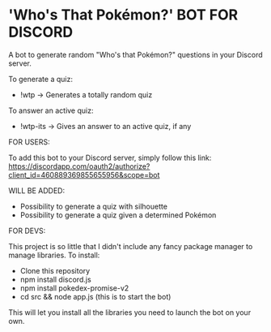 # 'Who's That Pokémon?' BOT FOR DISCORD
A bot to generate random "Who's that Pokémon?" questions in your Discord server.

To generate a quiz:
- !wtp -> Generates a totally random quiz

To answer an active quiz:
- !wtp-its <poke-name> -> Gives an answer to an active quiz, if any

FOR USERS:

To add this bot to your Discord server, simply follow this link:
https://discordapp.com/oauth2/authorize?client_id=460889369855655956&scope=bot

WILL BE ADDED:
- Possibility to generate a quiz with silhouette
- Possibility to generate a quiz given a determined Pokémon

FOR DEVS:

This project is so little that I didn't include any fancy package manager to manage libraries.
To install:
- Clone this repository
- npm install discord.js
- npm install pokedex-promise-v2
- cd src && node app.js (this is to start the bot)

This will let you install all the libraries you need to launch the bot on your own.
